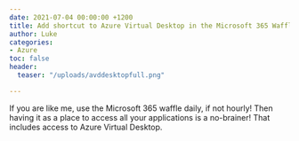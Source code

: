 ```yaml
---
date: 2021-07-04 00:00:00 +1200
title: Add shortcut to Azure Virtual Desktop in the Microsoft 365 Waffle
author: Luke
categories:
- Azure
toc: false
header:
  teaser: "/uploads/avddesktopfull.png"

---
```

If you are like me, use the Microsoft 365 waffle daily, if not hourly! Then having it as a place to access all your applications is a no-brainer! That includes access to Azure Virtual Desktop.